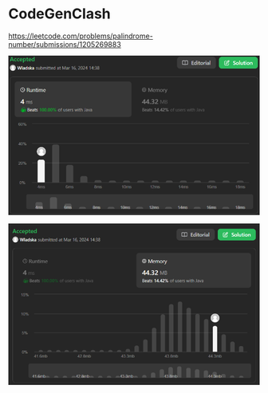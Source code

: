 # CodeGenClash

https://leetcode.com/problems/palindrome-number/submissions/1205269883

![runtime](./images/leetcodesummary/runtime.png)

![memory](./images/leetcodesummary/memory.png)